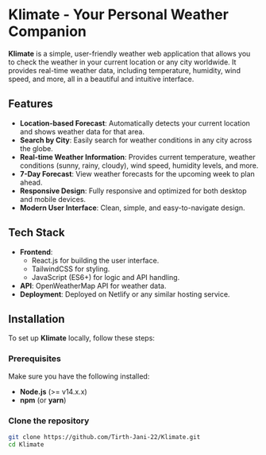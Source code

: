 # Klimate - Your Personal Weather Companion

**Klimate** is a simple, user-friendly weather web application that allows you to check the weather in your current location or any city worldwide. It provides real-time weather data, including temperature, humidity, wind speed, and more, all in a beautiful and intuitive interface.

## Features

- **Location-based Forecast**: Automatically detects your current location and shows weather data for that area.
- **Search by City**: Easily search for weather conditions in any city across the globe.
- **Real-time Weather Information**: Provides current temperature, weather conditions (sunny, rainy, cloudy), wind speed, humidity levels, and more.
- **7-Day Forecast**: View weather forecasts for the upcoming week to plan ahead.
- **Responsive Design**: Fully responsive and optimized for both desktop and mobile devices.
- **Modern User Interface**: Clean, simple, and easy-to-navigate design.

## Tech Stack

- **Frontend**: 
  - React.js for building the user interface.
  - TailwindCSS for styling.
  - JavaScript (ES6+) for logic and API handling.
- **API**: OpenWeatherMap API for weather data.
- **Deployment**: Deployed on Netlify or any similar hosting service.

## Installation

To set up **Klimate** locally, follow these steps:

### Prerequisites

Make sure you have the following installed:
- **Node.js** (>= v14.x.x)
- **npm** (or **yarn**)

### Clone the repository

```bash
git clone https://github.com/Tirth-Jani-22/Klimate.git
cd Klimate

